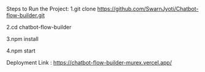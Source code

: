 Steps to Run the Project:
1.git clone https://github.com/SwarnJyoti/Chatbot-flow-builder.git

2.cd chatbot-flow-builder

3.npm install

4.npm start

Deployment Link : https://chatbot-flow-builder-murex.vercel.app/